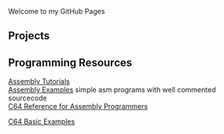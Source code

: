 Welcome to my GitHub Pages

## Projects 

## Programming Resources
[Assembly Tutorials](asm-tutorials.md)  
[Assembly Examples](asm-examples.md) simple asm programs with well commented sourcecode  
[C64 Reference for Assembly Programmers](asm-reference/README.md)  
 
[C64 Basic Examples](https://github.com/wizofwor/C64-Basic-examples/tree/master/maze-gen)  
